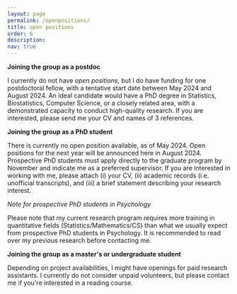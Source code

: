```yaml
---
layout: page
permalink: /openpositions/
title: open positions
order: 6
description: 
nav: true
---
```

 

**Joining the group as a postdoc**

I currently do not have *open positions*, but I do have funding for one postdoctoral fellow, with a tentative start date between May 2024 and August 2024. An ideal candidate would have a PhD degree in Statistics, Biostatistics, Computer Science, or a closely related area, with a demonstrated capacity to conduct high-quality research. If you are interested, please send me your CV and names of 3 references. 

​**Joining the group as a PhD student**


There is currently no open position available, as of May 2024. Open positions for the next year will be announced here in August 2024. Prospective PhD students must apply directly to the graduate program by November and indicate me as a preferred supervisor. If you are interested in working with me, please attach (i) your CV, (ii) academic records (i.e. unofficial transcripts), and (iii) a brief statement describing your research interest.

*Note for prospective PhD students in Psychology*

Please note that my current research program requires more training in quantitative fields (Statistics/Mathematics/CS) than what we usually expect from prospective PhD students in Psychology. It is recommended to read over my previous research before contacting me.

​**Joining the group as a master's or undergraduate student**

Depending on project availabilities, I might have openings for paid research assistants. I currently do not consider unpaid volunteers, but please contact me if you're interested in a reading course. 
